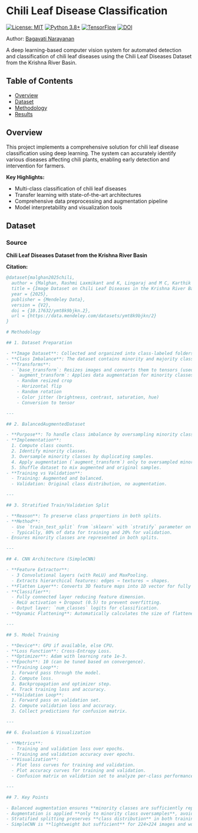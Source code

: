 # Chili Leaf Disease Classification
[![License: MIT](https://img.shields.io/badge/License-MIT-yellow.svg)](https://opensource.org/licenses/MIT)
[![Python 3.8+](https://img.shields.io/badge/Python-3.8%2B-blue.svg)](https://www.python.org/)
[![TensorFlow](https://img.shields.io/badge/TensorFlow-2.12%2B-orange.svg)](https://tensorflow.org)
[![DOI](https://img.shields.io/badge/DOI-10.17632/ymt8k9bjkn.2-brightgreen.svg)](https://doi.org/10.17632/ymt8k9bjkn.2)

Author: [Bagavati Narayanan](https://github.com/baggie11)

A deep learning-based computer vision system for automated detection and classification of chili leaf diseases using the Chili Leaf Diseases Dataset from the Krishna River Basin.

## Table of Contents

- [Overview](#overview)
- [Dataset](#dataset)
- [Methodology](#methodology)
- [Results](#results)

## Overview

This project implements a comprehensive solution for chili leaf disease classification using deep learning. The system can accurately identify various diseases affecting chili plants, enabling early detection and intervention for farmers.

**Key Highlights:**
- Multi-class classification of chili leaf diseases
- Transfer learning with state-of-the-art architectures
- Comprehensive data preprocessing and augmentation pipeline
- Model interpretability and visualization tools

## Dataset

### Source
**Chili Leaf Diseases Dataset from the Krishna River Basin**

**Citation:**
```bibtex
@dataset{malghan2025chili,
  author = {Malghan, Rashmi Laxmikant and K, Lingaraj and M C, Karthik Rao and Garg, Lalit},
  title = {Image Dataset on Chili Leaf Diseases in the Krishna River Basin of the Deccan Plateau, India},
  year = {2025},
  publisher = {Mendeley Data},
  version = {V2},
  doi = {10.17632/ymt8k9bjkn.2},
  url = {https://data.mendeley.com/datasets/ymt8k9bjkn/2}
}

# Methodology

## 1. Dataset Preparation

- **Image Dataset**: Collected and organized into class-labeled folders. Images are of size 224×224.
- **Class Imbalance**: The dataset contains minority and majority classes.
- **Transforms**:
  - `base_transform`: Resizes images and converts them to tensors (used for majority classes or validation).
  - `augment_transform`: Applies data augmentation for minority classes, including:
    - Random resized crop
    - Horizontal flip
    - Random rotation
    - Color jitter (brightness, contrast, saturation, hue)
    - Conversion to tensor

---

## 2. BalancedAugmentedDataset

- **Purpose**: To handle class imbalance by oversampling minority classes and applying augmentation.
- **Implementation**:
  1. Compute class counts.
  2. Identify minority classes.
  3. Oversample minority classes by duplicating samples.
  4. Apply augmentation (`augment_transform`) only to oversampled minority class images.
  5. Shuffle dataset to mix augmented and original samples.
- **Training vs Validation**:
  - Training: Augmented and balanced.
  - Validation: Original class distribution, no augmentation.

---

## 3. Stratified Train/Validation Split

- **Reason**: To preserve class proportions in both splits.
- **Method**: 
  - Use `train_test_split` from `sklearn` with `stratify` parameter on labels.
  - Typically, 80% of data for training and 20% for validation.
- Ensures minority classes are represented in both splits.

---

## 4. CNN Architecture (SimpleCNN)

- **Feature Extractor**:
  - 3 Convolutional layers (with ReLU) and MaxPooling.
  - Extracts hierarchical features: edges → textures → shapes.
- **Flatten Layer**: Converts 3D feature maps into 1D vector for fully connected layers.
- **Classifier**:
  - Fully connected layer reducing feature dimension.
  - ReLU activation + Dropout (0.5) to prevent overfitting.
  - Output layer: `num_classes` logits for classification.
- **Dynamic Flattening**: Automatically calculates the size of flattened features from the input image.

---

## 5. Model Training

- **Device**: GPU if available, else CPU.
- **Loss Function**: Cross-Entropy Loss.
- **Optimizer**: Adam with learning rate 1e-3.
- **Epochs**: 10 (can be tuned based on convergence).
- **Training Loop**:
  1. Forward pass through the model.
  2. Compute loss.
  3. Backpropagation and optimizer step.
  4. Track training loss and accuracy.
- **Validation Loop**:
  1. Forward pass on validation set.
  2. Compute validation loss and accuracy.
  3. Collect predictions for confusion matrix.

---

## 6. Evaluation & Visualization

- **Metrics**:
  - Training and validation loss over epochs.
  - Training and validation accuracy over epochs.
- **Visualization**:
  - Plot loss curves for training and validation.
  - Plot accuracy curves for training and validation.
  - Confusion matrix on validation set to analyze per-class performance.

---

## 7. Key Points

- Balanced augmentation ensures **minority classes are sufficiently represented**.
- Augmentation is applied **only to minority class oversamples**, avoiding overfitting majority classes.
- Stratified splitting preserves **class distribution** in both training and validation sets.
- SimpleCNN is **lightweight but sufficient** for 224×224 images and works with this dataset size.

